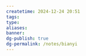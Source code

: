 ```yaml
---
createtime: 2024-12-24 20:51
tags: 
type: 
aliases: 
banner:
dg-publish: true
dg-permalink: /notes/bianyi
---
```

